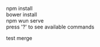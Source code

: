 npm install <br>
bower install <br>
npm wun serve <br>
press '?' to see available commands <br>


test merge 
